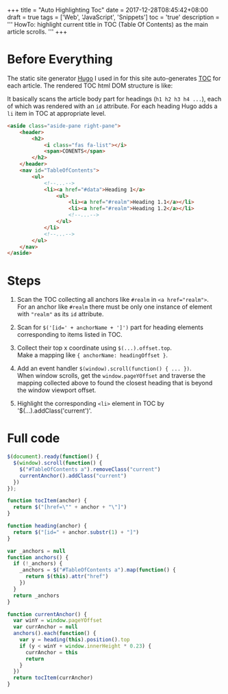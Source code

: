+++
title       = "Auto Highlighting Toc"
date        = 2017-12-28T08:45:42+08:00
draft       = true
tags        = ['Web', 'JavaScript', 'Snippets']
toc         = 'true'
description = '''
HowTo: highlight current title in TOC (Table Of Contents) as the main article
scrolls.
'''
+++

# Before Everything

The static site generator [Hugo] I used in for this site auto-generates [TOC]
for each article. The rendered TOC html DOM structure is like:

It basically scans the article body part for headings (`h1 h2 h3 h4 ...`), each
of which was rendered with an `id` attribute. For each heading Hugo adds a `li`
item in TOC at appropriate level.

```html
<aside class="aside-pane right-pane">
    <header>
        <h2>
            <i class="fas fa-list"></i>
            <span>CONENTS</span>
        </h2>
    </header>
    <nav id="TableOfContents">
        <ul>
            <!--...-->
            <li><a href="#data">Heading 1</a>
                <ul>
                    <li><a href="#realm">Heading 1.1</a></li>
                    <li><a href="#realm">Heading 1.2</a></li>
                    <!--...-->
                </ul>
            </li>
            <!--...-->
        </ul>
    </nav>
</aside>
```

# Steps

1. Scan the TOC collecting all anchors like `#realm` in `<a href="realm">`.  
   For an anchor like `#realm` there must be only one instance of element with
   `"realm"` as its `id` attribute.

1. Scan for `$('[id=' + anchorName + ']')` part for heading elements
   corresponding to items listed in TOC.

1. Collect their top x coordinate using `$(...).offset.top`.  
   Make a mapping like `{ anchorName: headingOffset }`.

1. Add an event handler `$(window).scroll(function() { ... })`.  
   When window scrolls, get the `window.pageYOffset` and traverse the mapping
   collected above to found the closest heading that is beyond the window
   viewport offset.

1. Highlight the corresponding `<li>` element in TOC by
   '$(...).addClass('current')'.

# Full code

```javascript
$(document).ready(function() {
  $(window).scroll(function() {
    $("#TableOfContents a").removeClass("current")
    currentAnchor().addClass("current")
  })
});

function tocItem(anchor) {
  return $("[href=\"" + anchor + "\"]")
}

function heading(anchor) {
  return $("[id=" + anchor.substr(1) + "]")
}

var _anchors = null
function anchors() {
  if (!_anchors) {
    _anchors = $("#TableOfContents a").map(function() {
      return $(this).attr("href")
    })
  }
  return _anchors
}

function currentAnchor() {
  var winY = window.pageYOffset
  var currAnchor = null
  anchors().each(function() {
    var y = heading(this).position().top
    if (y < winY + window.innerHeight * 0.23) {
      currAnchor = this
      return
    }
  })
  return tocItem(currAnchor)
}
```

[TOC]: https://en.wikipedia.org/wiki/Table_of_contents
[Hugo]: http://gohugo.io
